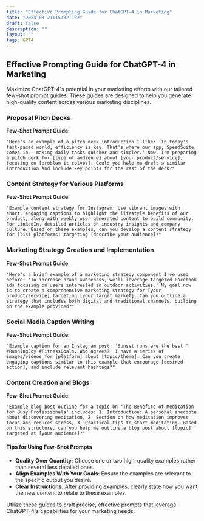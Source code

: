 ```yaml
---
title: "Effective Prompting Guide for ChatGPT-4 in Marketing"
date: "2024-03-21T15:02:10Z"
draft: false
description: ""
layout: ""
tags: GPT4
---
```


## Effective Prompting Guide for ChatGPT-4 in Marketing

Maximize ChatGPT-4's potential in your marketing efforts with our tailored few-shot prompt guides. These guides are designed to help you generate high-quality content across various marketing disciplines.

### Proposal Pitch Decks

**Few-Shot Prompt Guide**:

```plaintext
"Here's an example of a pitch deck introduction I like: 'In today's fast-paced world, efficiency is key. That's where our app, SpeedSuite, comes in – making daily tasks quicker and simpler.' Now, I'm preparing a pitch deck for [type of audience] about [your product/service], focusing on [problem it solves]. Could you help me draft a similar introduction and include key points for the rest of the deck?"
```

### Content Strategy for Various Platforms

**Few-Shot Prompt Guide**:

```plaintext
"Example content strategy for Instagram: Use vibrant images with short, engaging captions to highlight the lifestyle benefits of our product, along with weekly user-generated content to build community. For LinkedIn, detailed articles on industry insights and company culture. Based on these examples, can you develop a content strategy for [list platforms] targeting [describe your audience]?"
```

### Marketing Strategy Creation and Implementation

**Few-Shot Prompt Guide**:

```plaintext
"Here's a brief example of a marketing strategy component I've used before: 'To increase brand awareness, we'll leverage targeted Facebook ads focusing on users interested in outdoor activities.' My goal now is to create a comprehensive marketing strategy for [your product/service] targeting [your target market]. Can you outline a strategy that includes both digital and traditional channels, building on the example provided?"
```

### Social Media Caption Writing

**Few-Shot Prompt Guide**:

```plaintext
"Example caption for an Instagram post: 'Sunset runs are the best 🌇 #RunningJoy #FitnessGoals. Who agrees?' I have a series of images/videos for [platform] about [topic/theme]. Can you create engaging captions similar to this example that encourage [desired action], and include relevant hashtags?"
```

### Content Creation and Blogs

**Few-Shot Prompt Guide**:

```plaintext
"Example blog post outline for a topic on 'The Benefits of Meditation for Busy Professionals' includes: 1. Introduction: A personal anecdote about discovering meditation, 2. Section on how meditation improves focus and reduces stress, 3. Practical tips to start meditating. Based on this structure, can you help me outline a blog post about [topic] targeted at [your audience]?"
```

#### Tips for Using Few-Shot Prompts

- **Quality Over Quantity**: Choose one or two high-quality examples rather than several less detailed ones.
- **Align Examples With Your Goals**: Ensure the examples are relevant to the specific output you desire.
- **Clear Instructions**: After providing examples, clearly state how you want the new content to relate to these examples.

Utilize these guides to craft precise, effective prompts that leverage ChatGPT-4's capabilities for your marketing needs.
